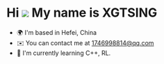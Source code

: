 Hi ![](https://user-images.githubusercontent.com/18350557/176309783-0785949b-9127-417c-8b55-ab5a4333674e.gif) My name is XGTSING
================================================================================================================================

*   🌍  I'm based in Hefei, China
*   ✉️  You can contact me at [1746998814@qq.com](mailto:1746998814@qq.com)
*   🧠  I'm currently learning C++, RL.

